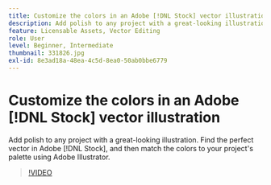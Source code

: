```yaml
---
title: Customize the colors in an Adobe [!DNL Stock] vector illustration
description: Add polish to any project with a great-looking illustration. Find the perfect vector in Adobe [!DNL Stock], and then match the colors to your project's palette using Adobe Illustrator
feature: Licensable Assets, Vector Editing
role: User
level: Beginner, Intermediate
thumbnail: 331826.jpg
exl-id: 8e3ad18a-48ea-4c5d-8ea0-50ab0bbe6779
---
```

# Customize the colors in an Adobe [!DNL Stock] vector illustration

Add polish to any project with a great-looking illustration. Find the perfect vector in Adobe [!DNL Stock], and then match the colors to your project's palette using Adobe Illustrator.

>[!VIDEO](https://video.tv.adobe.com/v/331826?hidetitle=true)
